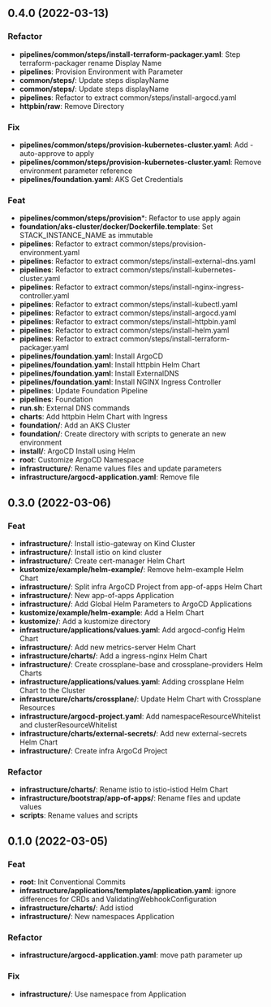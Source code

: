 ## 0.4.0 (2022-03-13)

### Refactor

- **pipelines/common/steps/install-terraform-packager.yaml**: Step terraform-packager rename Display Name
- **pipelines**: Provision Environment with Parameter
- **common/steps/**: Update steps displayName
- **common/steps/**: Update steps displayName
- **pipelines**: Refactor to extract common/steps/install-argocd.yaml
- **httpbin/raw**: Remove Directory

### Fix

- **pipelines/common/steps/provision-kubernetes-cluster.yaml**: Add -auto-approve to apply
- **pipelines/common/steps/provision-kubernetes-cluster.yaml**: Remove environment parameter reference
- **pipelines/foundation.yaml**: AKS Get Credentials

### Feat

- **pipelines/common/steps/provision***: Refactor to use apply again
- **foundation/aks-cluster/docker/Dockerfile.template**: Set STACK_INSTANCE_NAME as immutable
- **pipelines**: Refactor to extract common/steps/provision-environment.yaml
- **pipelines**: Refactor to extract common/steps/install-external-dns.yaml
- **pipelines**: Refactor to extract common/steps/install-kubernetes-cluster.yaml
- **pipelines**: Refactor to extract common/steps/install-nginx-ingress-controller.yaml
- **pipelines**: Refactor to extract common/steps/install-kubectl.yaml
- **pipelines**: Refactor to extract common/steps/install-argocd.yaml
- **pipelines**: Refactor to extract common/steps/install-httpbin.yaml
- **pipelines**: Refactor to extract common/steps/install-helm.yaml
- **pipelines**: Refactor to extract common/steps/install-terraform-packager.yaml
- **pipelines/foundation.yaml**: Install ArgoCD
- **pipelines/foundation.yaml**: Install httpbin Helm Chart
- **pipelines/foundation.yaml**: Install ExternalDNS
- **pipelines/foundation.yaml**: Install NGINX Ingress Controller
- **pipelines**: Update Foundation Pipeline
- **pipelines**: Foundation
- **run.sh**: External DNS commands
- **charts**: Add httpbin Helm Chart with Ingress
- **foundation/**: Add an AKS Cluster
- **foundation/**: Create directory with scripts to generate an new environment
- **install/**: ArgoCD Install using Helm
- **root**: Customize ArgoCD Namespace
- **infrastructure/**: Rename values files and update parameters
- **infrastructure/argocd-application.yaml**: Remove file

## 0.3.0 (2022-03-06)

### Feat

- **infrastructure/**: Install istio-gateway on Kind Cluster
- **infrastructure/**: Install istio on kind cluster
- **infrastructure/**: Create cert-manager Helm Chart
- **kustomize/example/helm-example/**: Remove helm-example Helm Chart
- **infrastructure/**: Split infra ArgoCD Project from app-of-apps Helm Chart
- **infrastructure/**: New app-of-apps Application
- **infrastructure/**: Add Global Helm Parameters to ArgoCD Applications
- **kustomize/example/helm-example**: Add a Helm Chart
- **kustomize/**: Add a kustomize directory
- **infrastructure/applications/values.yaml**: Add argocd-config Helm Chart
- **infrastructure/**: Add new metrics-server Helm Chart
- **infrastructure/charts/**: Add a ingress-nginx Helm Chart
- **infrastructure/**: Create crossplane-base and crossplane-providers Helm Charts
- **infrastructure/applications/values.yaml**: Adding crossplane Helm Chart to the Cluster
- **infrastructure/charts/crossplane/**: Update Helm Chart with Crossplane Resources
- **infrastructure/argocd-project.yaml**: Add namespaceResourceWhitelist and clusterResourceWhitelist
- **infrastructure/charts/external-secrets/**: Add new external-secrets Helm Chart
- **infrastructure/**: Create infra ArgoCd Project

### Refactor

- **infrastructure/charts/**: Rename istio to istio-istiod Helm Chart
- **infrastructure/bootstrap/app-of-apps/**: Rename files and update values
- **scripts**: Rename values and scripts

## 0.1.0 (2022-03-05)

### Feat

- **root**: Init Conventional Commits
- **infrastructure/applications/templates/application.yaml**: ignore differences for CRDs and ValidatingWebhookConfiguration
- **infrastructure/charts/**: Add istiod
- **infrastructure/**: New namespaces Application

### Refactor

- **infrastructure/argocd-application.yaml**: move path parameter up

### Fix

- **infrastructure/**: Use namespace from Application
